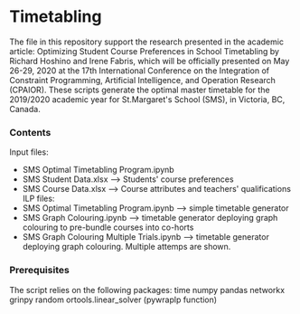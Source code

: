 # Timetabling
The file in this repository support the research presented in the academic article:
Optimizing Student Course Preferences in School Timetabling
by Richard Hoshino and Irene Fabris,
which will be officially presented on May 26-29, 2020 at the 17th International Conference on the Integration of Constraint Programming, Artificial Intelligence, and Operation Research (CPAIOR). These scripts generate the optimal master timetable for the 2019/2020 academic year for St.Margaret's School (SMS), in Victoria, BC, Canada.


### Contents
Input files:
- SMS Optimal Timetabling Program.ipynb
- SMS Student Data.xlsx --> Students' course preferences
- SMS Course Data.xlsx --> Course attributes and teachers' qualifications
ILP files:
- SMS Optimal Timetabling Program.ipynb --> simple timetable generator
- SMS Graph Colouring.ipynb --> timetable generator deploying graph colouring to pre-bundle courses into co-horts
- SMS Graph Colouring Multiple Trials.ipynb --> timetable generator deploying graph colouring. Multiple attemps are shown.

### Prerequisites
The script relies on the following packages:
time
numpy
pandas
networkx
grinpy
random
ortools.linear_solver (pywraplp function)


